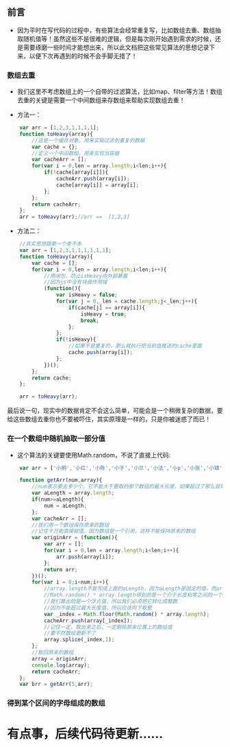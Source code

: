## 前言

* 因为平时在写代码的过程中，有些算法会经常重复写，比如数组去重、数组抽取随机值等！虽然这些不是很难的逻辑，但是每次刚开始遇到需求的时候，还是需要琢磨一些时间才能想出来，所以此文档把这些常见算法的思想记录下来，以便下次再遇到的时候不会手脚无措了！

### 数组去重

* 我们这里不考虑数组上的一个自带的过滤算法，比如map、filter等方法！数组去重的关键是需要一个中间数组来存数组来帮助实现数组去重！

* 方法一：

```javascript
	var arr = [1,2,3,1,1,1,1];
	function toHeavy(array){
		//这是一个缓存对象，用来实现过滤到重复的数据
		var cache = {};
		//定义一个中间数组，用来实现当容器
		var cacheArr = [];
		for(var i = 0,len = array.length;i<len;i++){
			if(!cache[array[i]]){
				cacheArr.push(array[i]);
				cache[array[i]] = array[i];
			};
		};
		return cacheArr;
	};
	arr = toHeavy(arr);//arr ==  [1,2,3]
```

* 方法二：

```javascript
	//其实思想跟第一个差不多
	var arr = [1,2,3,1,1,1,1,1,1];
	function toHeavy(array){
		var cache = [];
		for(var i = 0,len = array.length;i<len;i++){
			//用闭包，防止isHeavy向外部暴露
			//因为js中没有块级作用域
			(function(){
				var isHeavy = false;
				for(var j = 0,_len = cache.length;j<_len;j++){
					if(cache[j] == array[i]){
						isHeavy = true;
						break;
					};
				};
				if(!isHeavy){
					//如果不是重复的，那么就执行把当前值推送的cache里面
					cache.push(array[i]);
				};
			})();
		};
		return cache;
	};

	arr = toHeavy(arr);
```

最后说一句，现实中的数据肯定不会这么简单，可能会是一个稍微复杂的数据，要给这些数组去重你也不要被吓住，其实原理是一样的，只是你被迷惑了而已！


### 在一个数组中随机抽取一部分值

* 这个算法的关键要使用Math.random，不说了直接上代码:

```javascript
	var arr = ['小明','小红','小陈','小于','小兰','小法','小p','小张','小镇','小王','傻逼','怂逼'];

	function getArr(num,array){
		//num表示要去多少个，它不能大于要取的那个数组的最大长度，如果超过了那么就等于它的长度
		var aLength = array.length;
		if(num>=aLength){
			num = aLength;
		};
		var cacheArr = [];
		//我们用一个数组保存原来的数组
		//记住千万能直接赋值，因为数组是一个引用，这样不能保持原来的数组
		var originArr = (function(){
			var arr = [];
			for(var i = 0,len = array.length;i<len;i++){
				arr.push(array[i]);
			};
			return arr;
		})();
		for(var i = 0;i<num;i++){
			//array.length不能写成上面的aLength，因为aLength是固定的值，而array.length随着array的改变是自动更新的
			//Math.random() * array.length得到的是一个介于长度和零之间的一个值，包括0但不包含长度值
			//我们算出的是一个浮点值，所以我们必须把它转化成整数
			//因为不能超过最大长度值，所以应该向下取整
			var _index = Math.floor(Math.random() * array.length);
			cacheArr.push(array[_index]);
			//记住一定，取出来之后，一定删除原来位置上的数组值
			//要不然数组更新不了
			array.splice(_index,1);
		};
		//取回原来的数组
		array = originArr;
		console.log(array);
		return cacheArr;
	};
	var brr = getArr(5,arr);
```

### 得到某个区间的字母组成的数组

# 有点事，后续代码待更新……

